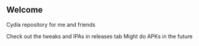 ## Welcome

Cydia repository for me and friends

Check out the tweaks and IPAs in releases tab
Might do APKs in the future
